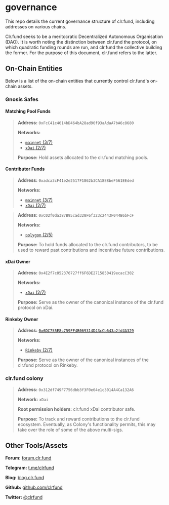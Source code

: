 # governance
This repo details the current governance structure of clr.fund, including addresses on various chains.

Clr.fund seeks to be a meritocratic Decentralized Autonomous Organisation (DAO). It is worth noting the distinction between clr.fund the protocol, on which quadratic funding rounds are run, and clr.fund the collective building the former. For the purpose of this document, clr.fund refers to the latter.

## On-Chain Entities

Below is a list of the on-chain entities that currently control clr.fund's on-chain assets.

### Gnosis Safes

#### Matching Pool Funds

> **Address:** `0xFcC41c4614bD464bA28ad96f93aAdaA7bA6c8680`
>
> **Networks:**
> * [`mainnet` (3/7)](https://gnosis-safe.io/app/#/safes/0xFcC41c4614bD464bA28ad96f93aAdaA7bA6c8680/balances)
> * [`xDai` (2/7)](https://xdai.gnosis-safe.io/app/#/safes/0xFcC41c4614bD464bA28ad96f93aAdaA7bA6c8680/balances)
>
>**Purpose:** Hold assets allocated to the clr.fund matching pools.

#### Contributor Funds
> **Address:** `0xadca3cF41e2e2517F1862b3CA18E8beF561EEded`
>
> **Networks:**
> * [`mainnet` (3/7)](https://gnosis-safe.io/app/#/safes/0xadca3cF41e2e2517F1862b3CA18E8beF561EEded/balances)
> * [`xDai` (2/7)](https://xdai.gnosis-safe.io/app/#/safes/0xadca3cF41e2e2517F1862b3CA18E8beF561EEded/balances)

> **Address:** `0xC02f0da387B95cad328F6f323c2443F044B6bFcF`
>
> **Networks:**
> * [`polygon` (2/5)](https://polygon.gnosis-safe.io/app/#/safes/0xC02f0da387B95cad328F6f323c2443F044B6bFcF/settings/owners)
>
> **Purpose:** To hold funds allocated to the clr.fund contributors, to be used to reward past contributions and incentivise future contributions.

#### xDai Owner
> **Address:** `0x4E2f7c052376727ff6F6DE2715850419ecacC302`
>
> **Networks:**
> * [`xDai` (2/7)](https://xdai.gnosis-safe.io/app/#/safes/0x4E2f7c052376727ff6F6DE2715850419ecacC302/balances)
>
> **Purpose:** Serve as the owner of the canonical instance of the clr.fund protocol on xDai.


#### Rinkeby Owner
> **Address:** [`0x6DC755E8c759FF4B069314D43cCb643a2fd4A329`](https://rinkeby.gnosis-safe.io/app/#/safes/0x6DC755E8c759FF4B069314D43cCb643a2fd4A329/balances)
>
> **Networks:**
> * [`Rinkeby` (2/7)](https://rinkeby.gnosis-safe.io/app/#/safes/0x6DC755E8c759FF4B069314D43cCb643a2fd4A329/balances)
> 
> **Purpose:**  Serve as the owner of the canonical instances of the clr.fund protocol on Rinkeby.


### clr.fund colony

> **Address:** `0x312df749F7756dbb3f3F0e64e1c3014A4Ca132A6`
>
> **Network:** `xDai`
>
> **Root permission holders:** clr.fund xDai contributor safe.
> 
> **Purpose:** To track and reward contributions to the clr.fund ecosystem. Eventually, as Colony's functionality permits, this may take over the role of some of the above multi-sigs.

## Other Tools/Assets

**Forum:** [forum.clr.fund](https://forum.clr.fund)

**Telegram:** [t.me/clrfund](https://t.me/clrfund)

**Blog:** [blog.clr.fund](https://blog.clr.fund)

**Github:** [github.com/clrfund](https://github.com/clrfund)

**Twitter:** [@clrfund](https://twitter.com)
